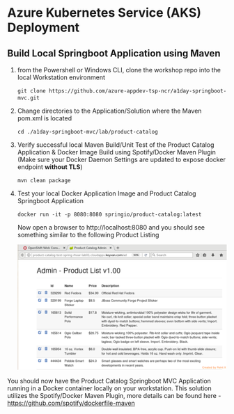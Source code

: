 # Azure Kubernetes Service (AKS) Deployment

## Build Local Springboot Application using Maven

1. from the Powershell or Windows CLI, clone the workshop repo into the local Workstation environment
    ```
    git clone https://github.com/azure-appdev-tsp-ncr/a1day-springboot-mvc.git
    ```

2. Change directories to the Application/Solution where the Maven pom.xml is located
    ```
    cd ./a1day-springboot-mvc/lab/product-catalog
    ```

3. Verify successful local Maven Build/Unit Test of the Product Catalog Application & Docker Image Build using Spotify/Docker Maven Plugin
    (Make sure your Docker Daemon Settings are updated to expose docker endpoint **without TLS**)
    ```
    mvn clean package 
    ```
4. Test your local Docker Application Image and Product Catalog Springboot Application
   ```
   docker run -it -p 8080:8080 springio/product-catalog:latest
   ```
   Now open a browser to http://localhost:8080 and you should see something similar to the following Product Listing

   ![](../images/spring-lab-app1.png)

You should now have the Product Catalog Springboot MVC Application running in a Docker container locally on your workstation.  This solution utilizes the Spotify/Docker Maven Plugin, more details can be found here - https://github.com/spotify/dockerfile-maven
